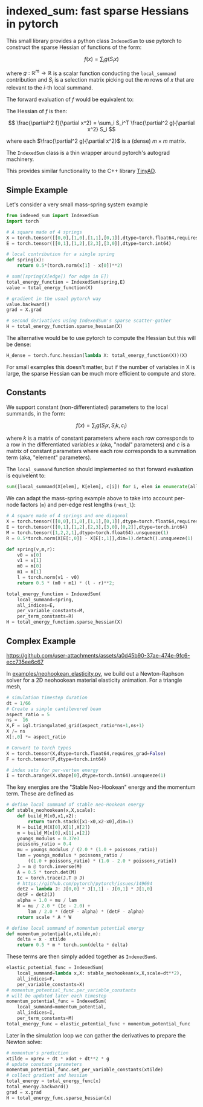 # indexed_sum: fast sparse Hessians in pytorch

This small library provides a python class `IndexedSum` to use pytorch to construct the sparse Hessian of functions of
the form:

$$
f(x) = \sum_i g(S_i x)
$$

where $g : \mathbb{R}^m \to \mathbb{R}$ is a scalar function conducting the
`local_summand` contribution and $S_i$ is a selection matrix picking out the $m$
rows of $x$ that are relevant to the $i$-th local summand.

The forward evaluation of $f$ would be equivalent to:


The Hessian of $f$ is then:

$$
\frac{\partial^2 f}{\partial x^2}
= \sum_i S_i^T \frac{\partial^2 g}{\partial x^2} S_i
$$

where each $\frac{\partial^2 g}{\partial x^2}$ is a (dense) $m \times m$ matrix.

The `IndexedSum` class is a thin wrapper around pytorch's autograd machinery.

This provides similar functionality to the C++ library [TinyAD](https://github.com/patr-schm/TinyAD).

## Simple Example

Let's consider a very small mass-spring system example


```python
from indexed_sum import IndexedSum
import torch

# A square made of 4 springs
X = torch.tensor([[0,0],[1,0],[1,1],[0,1]],dtype=torch.float64,requires_grad=True)
E = torch.tensor([[0,1],[1,2],[2,3],[3,0]],dtype=torch.int64)

# local contribution for a single spring
def spring(x):
    return 0.5*(torch.norm(x[1] - x[0])**2)

# sum([spring(X[edge]) for edge in E])
total_energy_function = IndexedSum(spring,E)
value = total_energy_function(X)

# gradient in the usual pytorch way
value.backward()
grad = X.grad

# second derivatives using IndexedSum's sparse scatter-gather
H = total_energy_function.sparse_hessian(X)
```

The alternative would be to use pytorch to compute the Hessian but this will be
dense:

```python
H_dense = torch.func.hessian(lambda X: total_energy_function(X))(X)
```

For small examples this doesn't matter, but if the number of variables in X is
large, the sparse Hessian can be much more efficient to compute and store.

## Constants

We support constant (non-differentiated) parameters to the local summands, in
the form:

$$
f(x) = \sum_i g(S_i x, S_i k,  c_i)
$$

where $k$ is a matrix of constant parameters where each row corresponds to a row
in the differentiated variables $x$ (aka, "nodal" parameters) and $c$ is a
matrix of constant parameters where each row corresponds to a summation term
(aka, "element" parameters).


The `local_summand` function should implemented so that forward evaluation is
equivelent to:

```python
sum([local_summand(X[elem], K[elem], c[i]) for i, elem in enumerate(all_indices)])
```

We can adapt the mass-spring example above to take into account per-node factors
(`m`) and per-edge rest lengths (`rest_l`):

```python
# A square made of 4 springs and one diagonal
X = torch.tensor([[0,0],[1,0],[1,1],[0,1]],dtype=torch.float64,requires_grad=True)
E = torch.tensor([[0,1],[1,2],[2,3],[3,0],[0,2]],dtype=torch.int64)
M = torch.tensor([1,2,2,1],dtype=torch.float64).unsqueeze(1)
R = 0.5*torch.norm(X[E[:,0]] - X[E[:,1]],dim=1).detach().unsqueeze(1)

def spring(v,m,r):
    v0 = v[0]
    v1 = v[1]
    m0 = m[0]
    m1 = m[1]
    l = torch.norm(v1 - v0)
    return 0.5 * (m0 + m1) * (l - r)**2;

total_energy_function = IndexedSum(
    local_summand=spring,
    all_indices=E,
    per_variable_constants=M,
    per_term_constants=R)
H = total_energy_function.sparse_hessian(X)
```

## Complex Example

https://github.com/user-attachments/assets/a0d45b90-37ae-474e-9fc6-ecc735ee6c67

In [examples/neohookean_elasticity.py](examples/neohookean_elasticity.py), we
build out a Newton-Raphson solver for a 2D neohookean material elasticity
animation. For a triangle mesh,

```python
# simulation timestep duration
dt = 1/66
# Create a simple cantilevered beam
aspect_ratio = 5
ns =  16
X,F = igl.triangulated_grid(aspect_ratio*ns+1,ns+1)
X /= ns
X[:,0] *= aspect_ratio

# Convert to torch types
X = torch.tensor(X,dtype=torch.float64,requires_grad=False)
F = torch.tensor(F,dtype=torch.int64)

# index sets for per-vertex energy
I = torch.arange(X.shape[0],dtype=torch.int64).unsqueeze(1)
```


The key energies are the "Stable Neo-Hookean" energy and the
momentum term. These are defined as 

```python
# define local summand of stable neo-Hookean energy
def stable_neohookean(x,X,scale):
    def build_M(x0,x1,x2):
        return torch.stack([x1-x0,x2-x0],dim=1)
    M = build_M(X[0],X[1],X[2])
    m = build_M(x[0],x[1],x[2])
    youngs_modulus = 0.37e3
    poissons_ratio = 0.4
    mu = youngs_modulus / (2.0 * (1.0 + poissons_ratio))
    lam = youngs_modulus * poissons_ratio / 
        ((1.0 + poissons_ratio) * (1.0 - 2.0 * poissons_ratio))
    J = m @ torch.inverse(M)
    A = 0.5 * torch.det(M)
    Ic = torch.trace(J.T @ J)
    # https://github.com/pytorch/pytorch/issues/149694
    det2 = lambda J: J[0,0] * J[1,1] - J[0,1] * J[1,0]
    detF = det2(J)
    alpha = 1.0 + mu / lam
    W = mu / 2.0 * (Ic - 2.0) + 
        lam / 2.0 * (detF - alpha) * (detF - alpha)
    return scale * A * W

# define local summand of momentum potential energy
def momentum_potential(x,xtilde,m):
    delta = x - xtilde
    return 0.5 * m * torch.sum(delta * delta)
```

These terms are then simply added together as `IndexedSum`s.

```python
elastic_potential_func = IndexedSum(
    local_summand=lambda x,X: stable_neohookean(x,X,scale=dt**2),
    all_indices=F,
    per_variable_constants=X)
# momentum_potential_func.per_variable_constants 
# will be updated later each timestep
momentum_potential_func = IndexedSum(
    local_summand=momentum_potential,
    all_indices=I,
    per_term_constants=M)
total_energy_func = elastic_potential_func + momentum_potential_func
```

Later in the simulation loop we can gather the derivatives to prepare the
Newton solve:

```python
# momentum's prediction 
xtilde = xprev + dt * xdot + dt**2 * g
# update constant parameters
momentum_potential_func.set_per_variable_constants(xtilde)
# collect gradient and hessian
total_energy = total_energy_func(x)
total_energy.backward()
grad = x.grad
H = total_energy_func.sparse_hessian(x)
```



